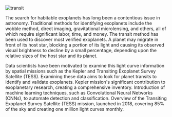 ![transit](https://github.com/Tdas-christ/Research_Project/assets/139947958/e40adf6d-a530-49d1-b2bb-275f05ba18b5)

The search for habitable exoplanets has long been a contentious issue in astronomy. Traditional methods for identifying exoplanets include the wobble method, direct imaging, gravitational microlensing, and others, all of which require significant labor, time, and money. The transit method has been used to discover most verified exoplanets. A planet may migrate in front of its host star, blocking a portion of its light and causing its observed visual brightness to decline by a small percentage, depending upon the relative sizes of the host star and its planet.


Data scientists have been motivated to examine this light curve information by spatial missions such as the Kepler and Transiting Exoplanet Survey Satellite (TESS). Examining these data aims to look for planet transits to identify and validate exoplanets. Kepler mission's significant contribution to exoplanetary research, creating a comprehensive inventory. Introduction of machine learning techniques, such as Convolutional Neural Networks (CNNs), to automate detection and classification. Overview of the Transiting Exoplanet Survey Satellite (TESS) mission, launched in 2018, covering 85% of the sky and creating one million light curves monthly.

